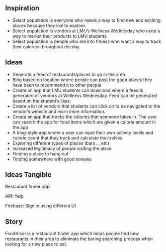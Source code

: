 ## Inspiration
* Select population is everyone who needs a way to find new and exciting places because they like to explore. 
* Select population is vendors at LMU’s Wellness Wednesday who need a way to market their products to LMU students.
* Select population is people who are into fitness who want a way to track their calories throughout the day.


## Ideas
* Generate a feed of restaurants/places to go in the area
* Blog based on location where people can post the good places they have been to recommend it to other people
* Create an app that LMU students can download where a feed is generated of vendors at Wellness Wednesday. Feed can be generated based on the student’s likes.
* Create a list of vendors that students can click on to be navigated to the vendor’s website and learn more information.
* Create an app that tracks the calories that someone takes in. The user can search the app for food items which are given a calorie amount in the app
* A blog-style app where a user can input their own activity levels and calorie count that they track and calculate theirselves.
* Exploring different types of places (bars … etc) 
* Increased legitimacy of people visiting the place 
* Finding a place to hang out 
* Finding somewhere with good reviews 

## Ideas Tangible

Restaurant finder app

API: Yelp 

Firebase: Sign in using different UI 
 
## Story
FoodVisor is a restaurant finder app which helps people find new restaurants in their area to eliminate the boring searching process when looking for a new place to eat.
